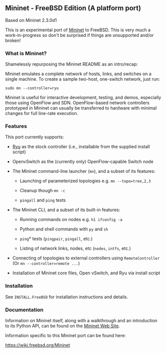 Mininet - FreeBSD Edition (A platform port)
-------------------------------------------

Based on Mininet 2.3.0d1

This is an experimental port of [Mininet](https://github.com/mininet)
to FreeBSD. This is very much a work-in-progress so don't be
surprised if things are unsupported and/or broken!

### What is Mininet?

Shamelessly repurposing the Mininet README as an intro/recap:

Mininet emulates a complete network of hosts, links, and switches
on a single machine. To create a sample two-host, one-switch network,
just run:

  `sudo mn --controller=ryu`

Mininet is useful for interactive development, testing, and demos,
especially those using OpenFlow and SDN.  OpenFlow-based network
controllers prototyped in Mininet can usually be transferred to
hardware with minimal changes for full line-rate execution.

### Features

This port currently supports:

* [Ryu](https://osrg.github.io/ryu/) as the stock controller (i.e.,
  installable from the supplied install script)

* OpenvSwitch as the (currently only) OpenFlow-capable Switch node

* The Mininet command-line launcher (`mn`), and a subset of its
  features:

  * Launching of parameterized topologies e.g. `mn --topo=tree,2,3`

  * Cleanup though `mn -c`

  * `pingall` and `ping` tests

* The Mininet CLI, and a subset of its built-in features:

  * Running commands on nodes e.g. `h1 ifconfig -a`

  * Python and shell commands with `py` and `sh`

  * `ping`* tests (`pingpair`, `pingall`, etc.)

  * Listing of network links, nodes, etc (`nodes`, `intfs`, etc.)

* Connecting of topologies to external controllers using
  `RemoteController` (Or `mn --controller=remote ...`)

* Installation of Mininet core files, Open vSwitch, and Ryu via
  install script

### Installation

See `INSTALL.FreeBSD` for installation instructions and details.

### Documentation

Information on Mininet itself, along with a walkthrough and an
introduction to its Python API, can be found on the
[Mininet Web Site](http://mininet.org).

Information specific to this Mininet port can be found here:

<https://wiki.freebsd.org/Mininet>
